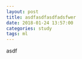 ```yaml
---
layout: post
title: asdfasdfasdfadsfwer
date: 2018-01-24 13:57:00
categories: study
tags: ml
---
```


asdf
